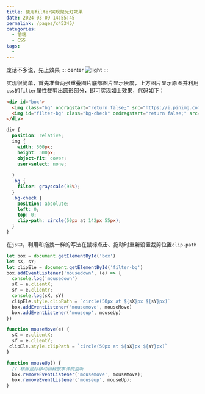 ```yaml
---
title: 使用filter实现聚光灯效果
date: 2024-03-09 14:55:45
permalink: /pages/c45345/
categories:
  - 前端
  - CSS
tags:
  - 
---
```

废话不多说，先上效果
::: center
![light](https://lhost.oss-cn-chengdu.aliyuncs.com/blog/s5.gif)
:::

实现很简单，首先准备两张重叠图片底部图片显示灰度，上方图片显示原图并利用`css`的`filter`属性裁剪出圆形部分，即可实现如上效果，代码如下：
```html
<div id="box">
  <img class="bg" ondragstart="return false;" src="https://i.pinimg.com/736x/a4/96/00/a496008c58815f0e1677ba24013f19bb.jpg" />
  <img id="filter-bg" class="bg-check" ondragstart="return false;" src="https://i.pinimg.com/736x/a4/96/00/a496008c58815f0e1677ba24013f19bb.jpg" />
</div>

```
```scss
div {
  position: relative;
  img {
    width: 500px;
    height: 300px;
    object-fit: cover;
    user-select: none;
    
  }
  .bg {
    filter: grayscale(95%);
  }
  .bg-check {
    position: absolute;
    left: 0;
    top: 0;
    clip-path: circle(50px at 142px 55px);
  }
}
```

在`js`中，利用和拖拽一样的写法在鼠标点击、拖动时重新设置裁剪位置`clip-path`
```js
let box = document.getElementById('box')
let sX, sY;
let clipEle = document.getElementById('filter-bg')
box.addEventListener('mousedown', (e) => {
  console.log('mousedown')
  sX = e.clientX;
  sY = e.clientY;
  console.log(sX, sY)
  clipEle.style.clipPath = `circle(50px at ${sX}px ${sY}px)`
  box.addEventListener('mousemove', mouseMove)
  box.addEventListener('mouseup', mouseUp)
})

function mouseMove(e) {
  sX = e.clientX;
  sY = e.clientY;
 clipEle.style.clipPath = `circle(50px at ${sX}px ${sY}px)`
}

function mouseUp() {
  // 移除鼠标移动和释放事件的监听
  box.removeEventListener('mousemove', mouseMove);
  box.removeEventListener('mouseup', mouseUp);
}
```